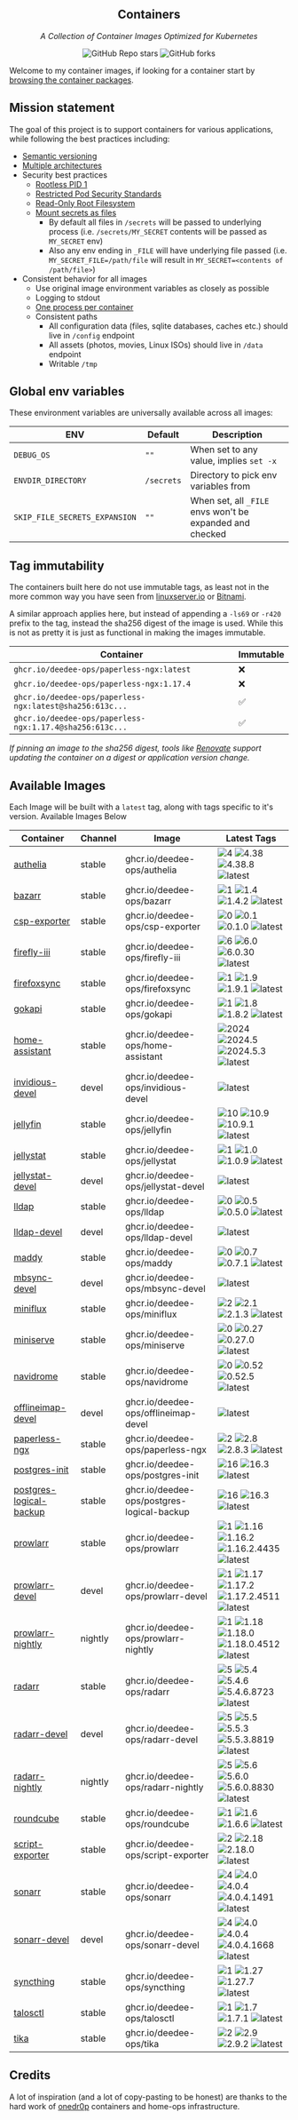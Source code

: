 <!---
NOTE: AUTO-GENERATED FILE
to edit this file, instead edit its template at: ./github/scripts/templates/README.md.j2
-->
<div align="center">


## Containers

_A Collection of Container Images Optimized for Kubernetes_

</div>

<div align="center">

![GitHub Repo stars](https://img.shields.io/github/stars/deedee-ops/containers?style=for-the-badge)
![GitHub forks](https://img.shields.io/github/forks/deedee-ops/containers?style=for-the-badge)

</div>

Welcome to my container images, if looking for a container start by [browsing the container packages](https://github.com/deedee-ops?tab=packages&repo_name=containers).

## Mission statement

The goal of this project is to support containers for various applications, while following the best practices including:

- [Semantic versioning](https://semver.org/)
- [Multiple architectures](https://www.docker.com/blog/multi-arch-build-and-images-the-simple-way/)
- Security best practices
    - [Rootless PID 1](https://rootlesscontaine.rs/)
    - [Restricted Pod Security Standards](https://kubernetes.io/docs/concepts/security/pod-security-standards/)
    - [Read-Only Root Filesystem](https://www.tenable.com/audits/items/CIS_Docker_1.6_v1.0.0_L1_Docker.audit:9c37a2dfc2acaf6a234c6c6ac58128a8)
    - [Mount secrets as files](https://www.tenable.com/audits/items/CIS_Kubernetes_v1.6.1_Level_2_Master.audit:98de3da69271994afb6211cf86ae4c6b)
        - By default all files in `/secrets` will be passed to underlying process (i.e. `/secrets/MY_SECRET` contents will be passed as `MY_SECRET` env)
        - Also any env ending in `_FILE` will have underlying file passed (i.e. `MY_SECRET_FILE=/path/file` will result in `MY_SECRET=<contents of /path/file>`)
- Consistent behavior for all images
    - Use original image environment variables as closely as possible
    - Logging to stdout
    - [One process per container](https://testdriven.io/tips/59de3279-4a2d-4556-9cd0-b444249ed31e/)
    - Consistent paths
        - All configuration data (files, sqlite databases, caches etc.) should live in `/config` endpoint
        - All assets (photos, movies, Linux ISOs) should live in `/data` endpoint
        - Writable `/tmp`

## Global env variables

These environment variables are universally available across all images:

| ENV                           | Default    | Description                                              |
|-------------------------------|------------|----------------------------------------------------------|
| `DEBUG_OS`                    | `""`       | When set to any value, implies `set -x`                  |
| `ENVDIR_DIRECTORY`            | `/secrets` | Directory to pick env variables from                     |
| `SKIP_FILE_SECRETS_EXPANSION` | `""`       | When set, all `_FILE` envs won't be expanded and checked |

## Tag immutability

The containers built here do not use immutable tags, as least not in the more common way you have seen from [linuxserver.io](https://fleet.linuxserver.io/) or [Bitnami](https://bitnami.com/stacks/containers).

A similar approach applies here, but instead of appending a `-ls69` or `-r420` prefix to the tag, instead the sha256 digest of the image is used. While this is not as pretty it is just as functional in making the images immutable.

| Container                                                 | Immutable |
|-----------------------------------------------------------|-----------|
| `ghcr.io/deedee-ops/paperless-ngx:latest`                 | ❌         |
| `ghcr.io/deedee-ops/paperless-ngx:1.17.4`                 | ❌         |
| `ghcr.io/deedee-ops/paperless-ngx:latest@sha256:613c...`  | ✅         |
| `ghcr.io/deedee-ops/paperless-ngx:1.17.4@sha256:613c...`  | ✅         |

_If pinning an image to the sha256 digest, tools like [Renovate](https://github.com/renovatebot/renovate) support updating the container on a digest or application version change._

## Available Images

Each Image will be built with a `latest` tag, along with tags specific to it's version. Available Images Below

Container | Channel | Image | Latest Tags
--- | --- | --- | ---
[authelia](https://github.com/deedee-ops/containers/pkgs/container/authelia) | stable | ghcr.io/deedee-ops/authelia |![4](https://img.shields.io/badge/4-blue?style=flat-square) ![4.38](https://img.shields.io/badge/4.38-blue?style=flat-square) ![4.38.8](https://img.shields.io/badge/4.38.8-blue?style=flat-square) ![latest](https://img.shields.io/badge/latest-green?style=flat-square)
[bazarr](https://github.com/deedee-ops/containers/pkgs/container/bazarr) | stable | ghcr.io/deedee-ops/bazarr |![1](https://img.shields.io/badge/1-blue?style=flat-square) ![1.4](https://img.shields.io/badge/1.4-blue?style=flat-square) ![1.4.2](https://img.shields.io/badge/1.4.2-blue?style=flat-square) ![latest](https://img.shields.io/badge/latest-green?style=flat-square)
[csp-exporter](https://github.com/deedee-ops/containers/pkgs/container/csp-exporter) | stable | ghcr.io/deedee-ops/csp-exporter |![0](https://img.shields.io/badge/0-blue?style=flat-square) ![0.1](https://img.shields.io/badge/0.1-blue?style=flat-square) ![0.1.0](https://img.shields.io/badge/0.1.0-blue?style=flat-square) ![latest](https://img.shields.io/badge/latest-green?style=flat-square)
[firefly-iii](https://github.com/deedee-ops/containers/pkgs/container/firefly-iii) | stable | ghcr.io/deedee-ops/firefly-iii |![6](https://img.shields.io/badge/6-blue?style=flat-square) ![6.0](https://img.shields.io/badge/6.0-blue?style=flat-square) ![6.0.30](https://img.shields.io/badge/6.0.30-blue?style=flat-square) ![latest](https://img.shields.io/badge/latest-green?style=flat-square)
[firefoxsync](https://github.com/deedee-ops/containers/pkgs/container/firefoxsync) | stable | ghcr.io/deedee-ops/firefoxsync |![1](https://img.shields.io/badge/1-blue?style=flat-square) ![1.9](https://img.shields.io/badge/1.9-blue?style=flat-square) ![1.9.1](https://img.shields.io/badge/1.9.1-blue?style=flat-square) ![latest](https://img.shields.io/badge/latest-green?style=flat-square)
[gokapi](https://github.com/deedee-ops/containers/pkgs/container/gokapi) | stable | ghcr.io/deedee-ops/gokapi |![1](https://img.shields.io/badge/1-blue?style=flat-square) ![1.8](https://img.shields.io/badge/1.8-blue?style=flat-square) ![1.8.2](https://img.shields.io/badge/1.8.2-blue?style=flat-square) ![latest](https://img.shields.io/badge/latest-green?style=flat-square)
[home-assistant](https://github.com/deedee-ops/containers/pkgs/container/home-assistant) | stable | ghcr.io/deedee-ops/home-assistant |![2024](https://img.shields.io/badge/2024-blue?style=flat-square) ![2024.5](https://img.shields.io/badge/2024.5-blue?style=flat-square) ![2024.5.3](https://img.shields.io/badge/2024.5.3-blue?style=flat-square) ![latest](https://img.shields.io/badge/latest-green?style=flat-square)
[invidious-devel](https://github.com/deedee-ops/containers/pkgs/container/invidious-devel) | devel | ghcr.io/deedee-ops/invidious-devel |![latest](https://img.shields.io/badge/latest-green?style=flat-square)
[jellyfin](https://github.com/deedee-ops/containers/pkgs/container/jellyfin) | stable | ghcr.io/deedee-ops/jellyfin |![10](https://img.shields.io/badge/10-blue?style=flat-square) ![10.9](https://img.shields.io/badge/10.9-blue?style=flat-square) ![10.9.1](https://img.shields.io/badge/10.9.1-blue?style=flat-square) ![latest](https://img.shields.io/badge/latest-green?style=flat-square)
[jellystat](https://github.com/deedee-ops/containers/pkgs/container/jellystat) | stable | ghcr.io/deedee-ops/jellystat |![1](https://img.shields.io/badge/1-blue?style=flat-square) ![1.0](https://img.shields.io/badge/1.0-blue?style=flat-square) ![1.0.9](https://img.shields.io/badge/1.0.9-blue?style=flat-square) ![latest](https://img.shields.io/badge/latest-green?style=flat-square)
[jellystat-devel](https://github.com/deedee-ops/containers/pkgs/container/jellystat-devel) | devel | ghcr.io/deedee-ops/jellystat-devel |![latest](https://img.shields.io/badge/latest-green?style=flat-square)
[lldap](https://github.com/deedee-ops/containers/pkgs/container/lldap) | stable | ghcr.io/deedee-ops/lldap |![0](https://img.shields.io/badge/0-blue?style=flat-square) ![0.5](https://img.shields.io/badge/0.5-blue?style=flat-square) ![0.5.0](https://img.shields.io/badge/0.5.0-blue?style=flat-square) ![latest](https://img.shields.io/badge/latest-green?style=flat-square)
[lldap-devel](https://github.com/deedee-ops/containers/pkgs/container/lldap-devel) | devel | ghcr.io/deedee-ops/lldap-devel |![latest](https://img.shields.io/badge/latest-green?style=flat-square)
[maddy](https://github.com/deedee-ops/containers/pkgs/container/maddy) | stable | ghcr.io/deedee-ops/maddy |![0](https://img.shields.io/badge/0-blue?style=flat-square) ![0.7](https://img.shields.io/badge/0.7-blue?style=flat-square) ![0.7.1](https://img.shields.io/badge/0.7.1-blue?style=flat-square) ![latest](https://img.shields.io/badge/latest-green?style=flat-square)
[mbsync-devel](https://github.com/deedee-ops/containers/pkgs/container/mbsync-devel) | devel | ghcr.io/deedee-ops/mbsync-devel |![latest](https://img.shields.io/badge/latest-green?style=flat-square)
[miniflux](https://github.com/deedee-ops/containers/pkgs/container/miniflux) | stable | ghcr.io/deedee-ops/miniflux |![2](https://img.shields.io/badge/2-blue?style=flat-square) ![2.1](https://img.shields.io/badge/2.1-blue?style=flat-square) ![2.1.3](https://img.shields.io/badge/2.1.3-blue?style=flat-square) ![latest](https://img.shields.io/badge/latest-green?style=flat-square)
[miniserve](https://github.com/deedee-ops/containers/pkgs/container/miniserve) | stable | ghcr.io/deedee-ops/miniserve |![0](https://img.shields.io/badge/0-blue?style=flat-square) ![0.27](https://img.shields.io/badge/0.27-blue?style=flat-square) ![0.27.0](https://img.shields.io/badge/0.27.0-blue?style=flat-square) ![latest](https://img.shields.io/badge/latest-green?style=flat-square)
[navidrome](https://github.com/deedee-ops/containers/pkgs/container/navidrome) | stable | ghcr.io/deedee-ops/navidrome |![0](https://img.shields.io/badge/0-blue?style=flat-square) ![0.52](https://img.shields.io/badge/0.52-blue?style=flat-square) ![0.52.5](https://img.shields.io/badge/0.52.5-blue?style=flat-square) ![latest](https://img.shields.io/badge/latest-green?style=flat-square)
[offlineimap-devel](https://github.com/deedee-ops/containers/pkgs/container/offlineimap-devel) | devel | ghcr.io/deedee-ops/offlineimap-devel |![latest](https://img.shields.io/badge/latest-green?style=flat-square)
[paperless-ngx](https://github.com/deedee-ops/containers/pkgs/container/paperless-ngx) | stable | ghcr.io/deedee-ops/paperless-ngx |![2](https://img.shields.io/badge/2-blue?style=flat-square) ![2.8](https://img.shields.io/badge/2.8-blue?style=flat-square) ![2.8.3](https://img.shields.io/badge/2.8.3-blue?style=flat-square) ![latest](https://img.shields.io/badge/latest-green?style=flat-square)
[postgres-init](https://github.com/deedee-ops/containers/pkgs/container/postgres-init) | stable | ghcr.io/deedee-ops/postgres-init |![16](https://img.shields.io/badge/16-blue?style=flat-square) ![16.3](https://img.shields.io/badge/16.3-blue?style=flat-square) ![latest](https://img.shields.io/badge/latest-green?style=flat-square)
[postgres-logical-backup](https://github.com/deedee-ops/containers/pkgs/container/postgres-logical-backup) | stable | ghcr.io/deedee-ops/postgres-logical-backup |![16](https://img.shields.io/badge/16-blue?style=flat-square) ![16.3](https://img.shields.io/badge/16.3-blue?style=flat-square) ![latest](https://img.shields.io/badge/latest-green?style=flat-square)
[prowlarr](https://github.com/deedee-ops/containers/pkgs/container/prowlarr) | stable | ghcr.io/deedee-ops/prowlarr |![1](https://img.shields.io/badge/1-blue?style=flat-square) ![1.16](https://img.shields.io/badge/1.16-blue?style=flat-square) ![1.16.2](https://img.shields.io/badge/1.16.2-blue?style=flat-square) ![1.16.2.4435](https://img.shields.io/badge/1.16.2.4435-blue?style=flat-square) ![latest](https://img.shields.io/badge/latest-green?style=flat-square)
[prowlarr-devel](https://github.com/deedee-ops/containers/pkgs/container/prowlarr-devel) | devel | ghcr.io/deedee-ops/prowlarr-devel |![1](https://img.shields.io/badge/1-blue?style=flat-square) ![1.17](https://img.shields.io/badge/1.17-blue?style=flat-square) ![1.17.2](https://img.shields.io/badge/1.17.2-blue?style=flat-square) ![1.17.2.4511](https://img.shields.io/badge/1.17.2.4511-blue?style=flat-square) ![latest](https://img.shields.io/badge/latest-green?style=flat-square)
[prowlarr-nightly](https://github.com/deedee-ops/containers/pkgs/container/prowlarr-nightly) | nightly | ghcr.io/deedee-ops/prowlarr-nightly |![1](https://img.shields.io/badge/1-blue?style=flat-square) ![1.18](https://img.shields.io/badge/1.18-blue?style=flat-square) ![1.18.0](https://img.shields.io/badge/1.18.0-blue?style=flat-square) ![1.18.0.4512](https://img.shields.io/badge/1.18.0.4512-blue?style=flat-square) ![latest](https://img.shields.io/badge/latest-green?style=flat-square)
[radarr](https://github.com/deedee-ops/containers/pkgs/container/radarr) | stable | ghcr.io/deedee-ops/radarr |![5](https://img.shields.io/badge/5-blue?style=flat-square) ![5.4](https://img.shields.io/badge/5.4-blue?style=flat-square) ![5.4.6](https://img.shields.io/badge/5.4.6-blue?style=flat-square) ![5.4.6.8723](https://img.shields.io/badge/5.4.6.8723-blue?style=flat-square) ![latest](https://img.shields.io/badge/latest-green?style=flat-square)
[radarr-devel](https://github.com/deedee-ops/containers/pkgs/container/radarr-devel) | devel | ghcr.io/deedee-ops/radarr-devel |![5](https://img.shields.io/badge/5-blue?style=flat-square) ![5.5](https://img.shields.io/badge/5.5-blue?style=flat-square) ![5.5.3](https://img.shields.io/badge/5.5.3-blue?style=flat-square) ![5.5.3.8819](https://img.shields.io/badge/5.5.3.8819-blue?style=flat-square) ![latest](https://img.shields.io/badge/latest-green?style=flat-square)
[radarr-nightly](https://github.com/deedee-ops/containers/pkgs/container/radarr-nightly) | nightly | ghcr.io/deedee-ops/radarr-nightly |![5](https://img.shields.io/badge/5-blue?style=flat-square) ![5.6](https://img.shields.io/badge/5.6-blue?style=flat-square) ![5.6.0](https://img.shields.io/badge/5.6.0-blue?style=flat-square) ![5.6.0.8830](https://img.shields.io/badge/5.6.0.8830-blue?style=flat-square) ![latest](https://img.shields.io/badge/latest-green?style=flat-square)
[roundcube](https://github.com/deedee-ops/containers/pkgs/container/roundcube) | stable | ghcr.io/deedee-ops/roundcube |![1](https://img.shields.io/badge/1-blue?style=flat-square) ![1.6](https://img.shields.io/badge/1.6-blue?style=flat-square) ![1.6.6](https://img.shields.io/badge/1.6.6-blue?style=flat-square) ![latest](https://img.shields.io/badge/latest-green?style=flat-square)
[script-exporter](https://github.com/deedee-ops/containers/pkgs/container/script-exporter) | stable | ghcr.io/deedee-ops/script-exporter |![2](https://img.shields.io/badge/2-blue?style=flat-square) ![2.18](https://img.shields.io/badge/2.18-blue?style=flat-square) ![2.18.0](https://img.shields.io/badge/2.18.0-blue?style=flat-square) ![latest](https://img.shields.io/badge/latest-green?style=flat-square)
[sonarr](https://github.com/deedee-ops/containers/pkgs/container/sonarr) | stable | ghcr.io/deedee-ops/sonarr |![4](https://img.shields.io/badge/4-blue?style=flat-square) ![4.0](https://img.shields.io/badge/4.0-blue?style=flat-square) ![4.0.4](https://img.shields.io/badge/4.0.4-blue?style=flat-square) ![4.0.4.1491](https://img.shields.io/badge/4.0.4.1491-blue?style=flat-square) ![latest](https://img.shields.io/badge/latest-green?style=flat-square)
[sonarr-devel](https://github.com/deedee-ops/containers/pkgs/container/sonarr-devel) | devel | ghcr.io/deedee-ops/sonarr-devel |![4](https://img.shields.io/badge/4-blue?style=flat-square) ![4.0](https://img.shields.io/badge/4.0-blue?style=flat-square) ![4.0.4](https://img.shields.io/badge/4.0.4-blue?style=flat-square) ![4.0.4.1668](https://img.shields.io/badge/4.0.4.1668-blue?style=flat-square) ![latest](https://img.shields.io/badge/latest-green?style=flat-square)
[syncthing](https://github.com/deedee-ops/containers/pkgs/container/syncthing) | stable | ghcr.io/deedee-ops/syncthing |![1](https://img.shields.io/badge/1-blue?style=flat-square) ![1.27](https://img.shields.io/badge/1.27-blue?style=flat-square) ![1.27.7](https://img.shields.io/badge/1.27.7-blue?style=flat-square) ![latest](https://img.shields.io/badge/latest-green?style=flat-square)
[talosctl](https://github.com/deedee-ops/containers/pkgs/container/talosctl) | stable | ghcr.io/deedee-ops/talosctl |![1](https://img.shields.io/badge/1-blue?style=flat-square) ![1.7](https://img.shields.io/badge/1.7-blue?style=flat-square) ![1.7.1](https://img.shields.io/badge/1.7.1-blue?style=flat-square) ![latest](https://img.shields.io/badge/latest-green?style=flat-square)
[tika](https://github.com/deedee-ops/containers/pkgs/container/tika) | stable | ghcr.io/deedee-ops/tika |![2](https://img.shields.io/badge/2-blue?style=flat-square) ![2.9](https://img.shields.io/badge/2.9-blue?style=flat-square) ![2.9.2](https://img.shields.io/badge/2.9.2-blue?style=flat-square) ![latest](https://img.shields.io/badge/latest-green?style=flat-square)


## Credits

A lot of inspiration (and a lot of copy-pasting to be honest) are thanks to the hard work of [onedr0p](https://github.com/onedr0p) containers and home-ops infrastructure.

<!--
vim:ft=markdown
-->